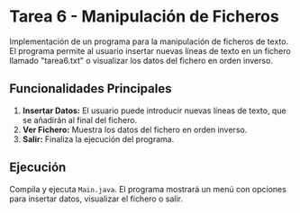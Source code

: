 # Tarea 6 - Manipulación de Ficheros

Implementación de un programa para la manipulación de ficheros de texto. El programa permite al usuario insertar nuevas
líneas de texto en un fichero llamado "tarea6.txt" o visualizar los datos del fichero en orden inverso.

## Funcionalidades Principales

1. **Insertar Datos:** El usuario puede introducir nuevas líneas de texto, que se añadirán al final del fichero.
2. **Ver Fichero:** Muestra los datos del fichero en orden inverso.
3. **Salir:** Finaliza la ejecución del programa.

## Ejecución

Compila y ejecuta `Main.java`. El programa mostrará un menú con opciones para insertar datos, visualizar el fichero o
salir.

